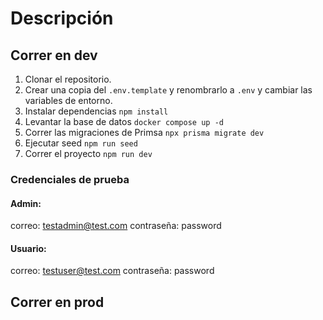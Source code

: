 # Descripción



## Correr en dev


1. Clonar el repositorio.
2. Crear una copia del ```.env.template``` y renombrarlo a ```.env``` y cambiar las variables de entorno.
3. Instalar dependencias ```npm install```
4. Levantar la base de datos ```docker compose up -d```
5. Correr las migraciones de Primsa ```npx prisma migrate dev```
6. Ejecutar seed ```npm run seed```
7. Correr el proyecto ```npm run dev```

### Credenciales de prueba

#### Admin:
correo: testadmin@test.com
contraseña: password

#### Usuario:
correo: testuser@test.com
contraseña: password

## Correr en prod